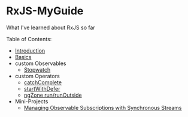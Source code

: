 # RxJS-MyGuide
What I've learned about RxJS so far

Table of Contents:
- [Introduction](Intro.md)
- [Basics](Basics.md)
- custom Observables
  - [Stopwatch](Stopwatch.md)
- custom Operators
  - [catchComplete](catchComplete.md)
  - [startWithDefer](startWithDefer.md)
  - [ngZone run/runOutside](ngZoneOperators.md)
- Mini-Projects
  - [Managing Observable Subscriptions with Synchronous Streams](Mosss.md)
